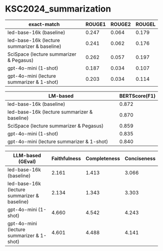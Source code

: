 # KSC2024_summarization

|exact-match|ROUGE1|ROUGE2|ROUGEL|
|--------|-----|-----|-----|
|led-base-16k (baseline)| 0.247 | 0.064 | 0.179 |
|led-base-16k (lecture summarizer & baseline)| 0.241 | 0.062 | 0.176 |
|SciSpace (lecture summarizer & Pegasus) | 0.262 | 0.057 | 0.197 |
|gpt-4o-mini (1-shot)| 0.187 | 0.034 | 0.107 |
|gpt-4o-mini (lecture summarizer & 1-shot)| 0.203 | 0.034 | 0.114 |

|LM-based|BERTScore(F1)|
|--------|-----|
|led-base-16k (baseline)| 0.872 |
|led-base-16k (lecture summarizer & baseline)| 0.870 |
|SciSpace (lecture summarizer & Pegasus) | 0.859 |
|gpt-4o-mini (1-shot)| 0.835 | 
|gpt-4o-mini (lecture summarizer & 1-shot)| 0.840 |

|LLM-based (GEval)|Faithfulness|Completeness|Conciseness|
|--------|-----|-----|-----|
|led-base-16k (baseline)| 2.161 | 1.413 | 3.066 |
|led-base-16k (lecture summarizer & baseline)| 2.134 | 1.343 | 3.303 |
|gpt-4o-mini (1-shot)| 4.660 | 4.542 | 4.243 |
|gpt-4o-mini (lecture summarizer & 1-shot)| 4.601 | 4.488 | 4.141 |
